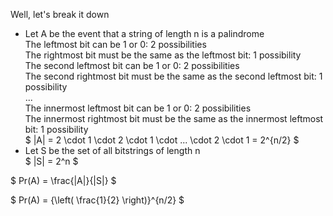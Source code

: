 Well, let's break it down

<ul>
    <li> Let A be the event that a string of length n is a palindrome <br/> 
    The leftmost bit can be 1 or 0: 2 possibilities <br/> 
    The rightmost bit must be the same as the leftmost bit: 1 possibility <br/> 
    The second leftmost bit can be 1 or 0: 2 possibilities <br/> 
    The second rightmost bit must be the same as the second leftmost bit: 1 possibility <br/> 
    ... <br/> 
    The innermost leftmost bit can be 1 or 0: 2 possibilities <br/> 
    The innermost rightmost bit must be the same as the innermost leftmost bit: 1 possibility <br/> 
    $ |A| = 2 \cdot 1 \cdot 2 \cdot 1 \cdot ... \cdot 2 \cdot 1 = 2^{n/2} $
    <li> Let S be the set of all bitstrings of length n <br/> 
    $ |S| = 2^n $
</ul>

$ Pr(A) = \frac{|A|}{|S|} $

$ Pr(A) = {\left( \frac{1}{2} \right)}^{n/2} $
